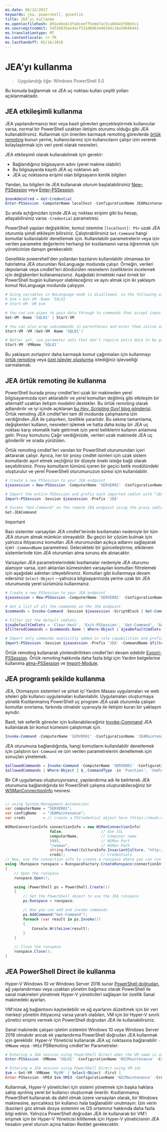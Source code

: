 ```yaml
---
ms.date: 06/12/2017
keywords: jea, powershell, güvenlik
title: JEA’yı kullanma
ms.openlocfilehash: 891e4be4c3fadceeff5ede7ac5cab04a5f80e5c1
ms.sourcegitcommit: 54534635eedacf531d8d6344019dc16a50b8b441
ms.translationtype: MT
ms.contentlocale: tr-TR
ms.lasthandoff: 05/16/2018
---
```

# <a name="using-jea"></a>JEA’yı kullanma

> Uygulandığı öğe: Windows PowerShell 5.0

Bu konuda bağlanmak ve JEA uç noktası kullan çeşitli yolları açıklanmaktadır.

## <a name="using-jea-interactively"></a>JEA etkileşimli kullanma

JEA yapılandırmanızı test veya basit görevleri gerçekleştirmek kullanıcılar varsa, normal bir PowerShell uzaktan iletişim oturumu olduğu gibi JEA kullanabilirsiniz.
Kullanmak için önerilen karmaşık remoting görevlerde [örtük remoting](#using-jea-with-implicit-remoting) bunun yerine, kullanıcılarınız için kullanıcıların çalışır izin vererek kolaylaştırmak için veri yerel olarak nesneleri.

JEA etkileşimli olarak kullanabilmek için gerekir:
- Bağlandığınız bilgisayarın adını (yerel makine olabilir)
- Bu bilgisayarda kayıtlı JEA uç noktanın adı
- JEA uç noktasına erişimi olan bilgisayarın kimlik bilgileri

Yandan, bu bilgileri ile JEA kullanarak oturum başlatabilirsiniz [New-PSSession](https://msdn.microsoft.com/powershell/reference/5.1/microsoft.powershell.core/New-PSSession) veya [Enter-PSSession](https://msdn.microsoft.com/powershell/reference/5.1/microsoft.powershell.core/enter-pssession).

```powershell
$nonAdminCred = Get-Credential
Enter-PSSession -ComputerName localhost -ConfigurationName JEAMaintenance -Credential $nonAdminCred
```

Şu anda açtığınızdan içinde JEA uç noktası erişimi gibi bu hesap, atlayabilirsiniz varsa `-Credential` parametresi.

PowerShell yapılan değişiklikler, komut istemine `[localhost]: PS>` uzak JEA oturumla şimdi etkileşim bilirsiniz.
Çalıştırabilirsiniz `Get-Command` hangi komutlar kullanılabilir denetlemek için.
Kullanılabilir parametrelerin veya izin verilen parametre değerlerini herhangi bir kısıtlamanın varsa öğrenmek için yöneticinize danışın gerekecektir.

Genellikle powershell'den yollardan bazılarını kullanılabilir olmaması bir hatırlatma JEA oturumları NoLanguage modunda çalışır.
Örneğin, verileri depolamak veya cmdlet'leri döndürülen nesnelerin özelliklerini incelemek için değişkenleri kullanamazsınız.
Aşağıdaki örnekteki nasıl örnek bir PowerShell bugün kullanıyor olabileceğiniz ve aynı almak için iki yaklaşım komut NoLanguage modunda çalışıyor.

```powershell
# Using variables in NoLanguage mode is disallowed, so the following will not work
# $vm = Get-VM -Name 'SQL01'
# Start-VM -VM $vm

# You can use pipes to pass data through to commands that accept input from the pipeline
Get-VM -Name 'SQL01' | Start-VM

# You can also wrap subcommands in parentheses and enter them inline as arguments
Start-VM -VM (Get-VM -Name 'SQL01')

# Better yet, use parameter sets that don't require extra data to be passed in when possible
Start-VM -VMName 'SQL01'
```

Bu yaklaşım zorlaştırır daha karmaşık komut çağırmaları için kullanmayı [örtük remoting](#using-jea-with-implicit-remoting) veya [özel işlevler oluşturma](role-capabilities.md#creating-custom-functions) istediğiniz işlevselliği sarmalamak.

## <a name="using-jea-with-implicit-remoting"></a>JEA örtük remoting ile kullanma

PowerShell burada proxy cmdlet'leri uzak bir makineden yerel bilgisayarınızda içeri aktarabilir ve yerel komutları değilmiş gibi etkileşim bir alternatif uzaktan iletişim modelini destekler.
Bu örtük remoting olarak adlandırılır ve iyi içinde açıklanan [bu *Hey, Scripting Guy!* blog gönderisi](https://blogs.technet.microsoft.com/heyscriptingguy/2013/09/08/remoting-the-implicit-way/).
Örtük remoting JEA cmdlet'leri tam dil modunda çalışmasına izin verdiğinden JEA ile çalışırken, özellikle yararlıdır.
Bu sekme tamamlama, değişkenleri kullanın, nesneleri işlemek ve hatta daha kolay bir JEA uç noktası karşı otomatik hale getirmek için yerel betiklerini kullanın anlamına gelir.
Proxy komutunu Çağır verdiğinizde, verileri uzak makinede JEA uç gönderilir ve orada yürütülen.

Örtük remoting cmdlet'leri varolan bir PowerShell oturumundan içeri aktararak çalışır.
Ayrıca, her bir proxy cmdlet isimleri için uzak sistem komutlardır ayırt etmek seçtiğiniz bir dizeyle öneki isteğe bağlı olarak seçebilirsiniz.
Proxy komutların tümünü içeren bir geçici betik modülündeki oluşturulur ve yerel PowerShell oturumunuzun süresi için kullanılabilir.

```powershell
# Create a new PSSession to your JEA endpoint
$jeasession = New-PSSession -ComputerName 'SERVER01' -ConfigurationName 'JEAMaintenance'

# Import the entire PSSession and prefix each imported cmdlet with "JEA"
Import-PSSession -Session $jeasession -Prefix 'JEA'

# Invoke "Get-Command" on the remote JEA endpoint using the proxy cmdlet
Get-JEACommand
```

> [!IMPORTANT]
> Bazı sistemler varsayılan JEA cmdlet'lerinde kısıtlamaları nedeniyle bir tüm JEA oturum almak mümkün olmayabilir.
> Bu geçici bir çözüm bulmak için yalnızca ihtiyacınız komutları JEA oturumundan açıkça adlarını sağlayarak içeri `-CommandName` parametresi.
> Gelecekteki bir güncelleştirme, etkilenen sistemlerinde tüm JEA oturumları alma sorunu ele alınacaktır.

Varsayılan JEA parametrelerindeki kısıtlamalar nedeniyle JEA oturumu alamıyor varsa, içeri aktarılan kümesinden varsayılan komutları filtrelemek için aşağıdaki adımları izleyebilirsiniz.
Komutları gibi kullanmaya devam edersiniz `Select-Object` --yalnızca bilgisayarınızda yerine uzak bir JEA oturumunda yerel sürümünü kullanmanız.

```powershell
# Create a new PSSession to your JEA endpoint
$jeasession = New-PSSession -ComputerName 'SERVER01' -ConfigurationName 'JEAMaintenance'

# Get a list of all the commands on the JEA endpoint
$commands = Invoke-Command -Session $jeasession -ScriptBlock { Get-Command }

# Filter out the default cmdlets
$jeaDefaultCmdlets = 'Clear-Host', 'Exit-PSSession', 'Get-Command', 'Get-FormatData', 'Get-Help', 'Measure-Object', 'Out-Default', 'Select-Object'
$filteredCommands = $commands.Name | Where-Object { $jeaDefaultCmdlets -notcontains $_ }

# Import only commands explicitly added in role capabilities and prefix each imported cmdlet with "JEA"
Import-PSSession -Session $jeasession -Prefix 'JEA' -CommandName $filteredCommands
```

Örtük remoting kullanarak yönlendirilirken cmdlet'leri devam edebilir [Export-PSSession](https://msdn.microsoft.com/powershell/reference/5.1/microsoft.powershell.utility/Export-PSSession).
Örtük remoting hakkında daha fazla bilgi için Yardım belgelerine kullanıma [alma-PSSession](https://msdn.microsoft.com/powershell/reference/5.1/microsoft.powershell.utility/import-pssession) ve [Import-Module](https://msdn.microsoft.com/en-us/powershell/reference/5.1/microsoft.powershell.core/import-module).

## <a name="using-jea-programatically"></a>JEA programlı şekilde kullanma

JEA, Otomasyon sistemleri ve şirket içi Yardım Masası uygulamaları ve web siteleri gibi kullanıcı uygulamaları kullanılabilir.
Uygulamaları oluşturmaya yönelik Kısıtlanmamış PowerShell uç program JEA uzak oturumda çalışan komutlar sınırlama, farkında olmalıdır uyarısıyla ile iletişim kuran bir yaklaşım aynıdır.

Basit, tek seferlik görevler için kullanabileceğiniz [Invoke-Command](https://msdn.microsoft.com/en-us/powershell/reference/5.1/microsoft.powershell.core/invoke-command) JEA kullanılarak bir komut kümesini çalıştırmak için.

```powershell
Invoke-Command -ComputerName 'SERVER01' -ConfigurationName 'JEAMaintenance' -ScriptBlock { Get-Process; Get-Service }
```

JEA oturumuna bağlandığında, hangi komutların kullanılabilir denetlemek için çalıştırın `Get-Command` ve izin verilen parametrelerini denetlemek için sonuçları yinelemek.

```powershell
$allowedCommands = Invoke-Command -ComputerName 'SERVER01' -ConfigurationName 'JEAMaintenance' -ScriptBlock { Get-Command }
$allowedCommands | Where-Object { $_.CommandType -in 'Function', 'Cmdlet' } | Format-Table Name, Parameters
```

Bir C# uygulaması oluşturuyorsanız, yapılandırma adı ile belirterek JEA oturumuna bağlandığında bir PowerShell çalışma oluşturabileceğiniz bir [WSManConnectionInfo](https://msdn.microsoft.com/en-us/library/system.management.automation.runspaces.wsmanconnectioninfo(v=vs.85).aspx) nesnesi.

```csharp

// using System.Management.Automation;
var computerName = "SERVER01";
var configName   = "JEAMaintenance";
var creds        = // create a PSCredential object here (https://msdn.microsoft.com/en-us/library/system.management.automation.pscredential(v=vs.85).aspx)

WSManConnectionInfo connectionInfo = new WSManConnectionInfo(
                    false,                 // Use SSL
                    computerName,          // Computer name
                    5985,                  // WSMan Port
                    "/wsman",              // WSMan Path
                    string.Format(CultureInfo.InvariantCulture, "http://schemas.microsoft.com/powershell/{0}", configName),  // Connection URI with config name
                    creds);                // Credentials
// Now, use the connection info to create a runspace where you can run the commands
using (Runspace runspace = RunspaceFactory.CreateRunspace(connectionInfo))
{
    // Open the runspace
    runspace.Open();

    using (PowerShell ps = PowerShell.Create())
    {
        // Set the PowerShell object to use the JEA runspace
        ps.Runspace = runspace;

        // Now you can add and invoke commands
        ps.AddCommand("Get-Command");
        foreach (var result in ps.Invoke())
        {
            Console.WriteLine(result);
        }
    }

    // Close the runspace
    runspace.Close();
}
```

## <a name="using-jea-with-powershell-direct"></a>JEA PowerShell Direct ile kullanma

Hyper-V Windows 10 ve Windows Server 2016 sunar [PowerShell doğrudan](https://msdn.microsoft.com/en-us/virtualization/hyperv_on_windows/user_guide/vmsession), ağ yapılandırması veya uzaktan yönetim bağımsız olarak PowerShell ile sanal makineleri yönetmek Hyper-V yöneticileri sağlayan bir özellik Sanal makinedeki ayarları.

VM'nize ağ bağlantısını kaybedebilir ve ağ ayarlarını düzeltmek için bir veri merkezi yönetim ihtiyacınız varsa yararlı olabilen, VM için bir Hyper-V sınırlı yönetici erişimi vermek için PowerShell doğrudan JEA ile kullanabilirsiniz.

Sanal makinede çalışan işletim sistemini Windows 10 veya Windows Server 2016 olmalıdır ancak ek yapılandırma PowerShell doğrudan JEA kullanmak için gereklidir.
Hyper-V Yöneticisi kullanarak JEA uç noktasına bağlanabilir `-VMName` veya `-VMId` PSRemoting cmdlet'ler Parametreler:

```powershell
# Entering a JEA session using PowerShell Direct when the VM name is unique
Enter-PSSession -VMName 'SQL01' -ConfigurationName 'NICMaintenance' -Credential 'localhost\JEAformyHoster'

# Entering a JEA session using PowerShell Direct using VM ids
$vm = Get-VM -VMName 'MyVM' | Select-Object -First 1
Enter-PSSession -VMId $vm.VMId -ConfigurationName 'NICMaintenance' -Credential 'localhost\JEAformyHoster'
```

Kullanmak, Hyper-V yöneticileri için sistemi yönetmek için başka haklara sahip ayrılmış yerel bir kullanıcı oluşturmak önerilir.
Kısıtlanmamış PowerShell kullanarak da dahil olmak üzere varsayılan olarak, bir Windows makinesine, ayrıcalıksız bir kullanıcı hala bağlanabilir unutmayın.
İzin verin (bazıları) göz atmak dosya sistemini ve OS ortamınız hakkında daha fazla bilgi edinin.
Yalnızca PowerShell doğrudan JEA ile kullanarak bir VM'i erişmek için bir Hyper-V Yöneticisi kilitlemek için Hyper-V yöneticisinin JEA hesabın yerel oturum açma hakları Reddet gerekecektir.